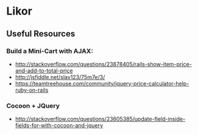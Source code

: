 # Likor

## Useful Resources

### Build a Mini-Cart with AJAX:
- http://stackoverflow.com/questions/23878405/rails-show-item-price-and-add-to-total-price
- http://jsfiddle.net/slav123/75m7e/3/
- https://teamtreehouse.com/community/jquery-price-calculator-help-ruby-on-rails

### Cocoon + JQuery
- http://stackoverflow.com/questions/23605385/update-field-inside-fields-for-with-cocoon-and-jquery